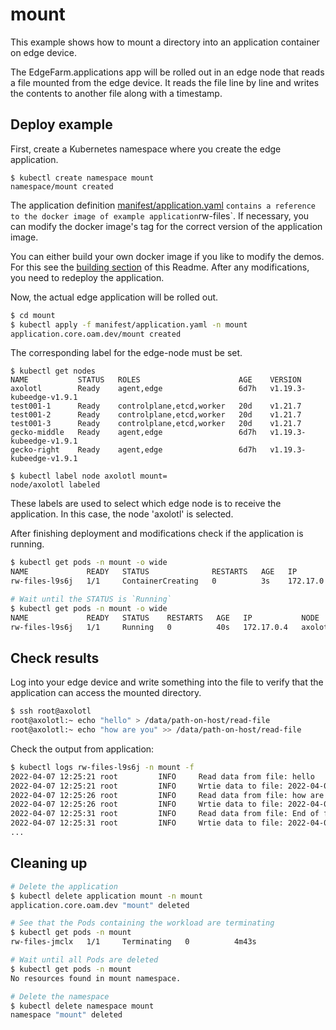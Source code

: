 # mount

This example shows how to mount a directory into an application container on edge device.

The EdgeFarm.applications app will be rolled out in an edge node that reads a file mounted from the edge device. It reads the file line by line and writes the contents to another file along with a timestamp.

<!-- The file mount is defined in the deployment manifest `manifest.yaml`. The trait of type `volume` defines the volumes names, paths and permissions. -->

## Deploy example

First, create a Kubernetes namespace where you create the edge application.

```
$ kubectl create namespace mount
namespace/mount created
```

The application definition [manifest/application.yaml](manifest/application.yaml) ` contains a reference to the docker image of example application `rw-files`. If necessary, you can modify the docker image's tag for the correct version of the application image. 


You can either build your own docker image if you like to modify the demos. For this see the [building section](../README.md#building-yourself) of this Readme.
After any modifications, you need to redeploy the application.

Now, the actual edge application will be rolled out.

```bash
$ cd mount
$ kubectl apply -f manifest/application.yaml -n mount
application.core.oam.dev/mount created
```

The corresponding label for the edge-node must be set.

```
$ kubectl get nodes
NAME           STATUS   ROLES                      AGE    VERSION
axolotl        Ready    agent,edge                 6d7h   v1.19.3-kubeedge-v1.9.1
test001-1      Ready    controlplane,etcd,worker   20d    v1.21.7
test001-2      Ready    controlplane,etcd,worker   20d    v1.21.7
test001-3      Ready    controlplane,etcd,worker   20d    v1.21.7
gecko-middle   Ready    agent,edge                 6d7h   v1.19.3-kubeedge-v1.9.1
gecko-right    Ready    agent,edge                 6d7h   v1.19.3-kubeedge-v1.9.1

$ kubectl label node axolotl mount=
node/axolotl labeled
```

These labels are used to select which edge node is to receive the application. In this case, the node 'axolotl' is selected.

After finishing deployment and modifications check if the application is running.

```bash
$ kubectl get pods -n mount -o wide
NAME             READY   STATUS              RESTARTS   AGE   IP           NODE        NOMINATED NODE   READINESS GATES
rw-files-l9s6j   1/1     ContainerCreating   0          3s    172.17.0.4   axolotl     <none>           <none>

# Wait until the STATUS is `Running`
$ kubectl get pods -n mount -o wide
NAME             READY   STATUS    RESTARTS   AGE   IP           NODE        NOMINATED NODE   READINESS GATES
rw-files-l9s6j   1/1     Running   0          40s   172.17.0.4   axolotl     <none>           <none>
```

## Check results

Log into your edge device and write something into the file to verify that the application can access the mounted directory.
```bash
$ ssh root@axolotl
root@axolotl:~ echo "hello" > /data/path-on-host/read-file
root@axolotl:~ echo "how are you" >> /data/path-on-host/read-file
```

Check the output from application:
```bash
$ kubectl logs rw-files-l9s6j -n mount -f
2022-04-07 12:25:21 root         INFO     Read data from file: hello
2022-04-07 12:25:21 root         INFO     Wrtie data to file: 2022-04-07 12:25:21.619019: hello
2022-04-07 12:25:26 root         INFO     Read data from file: how are you
2022-04-07 12:25:26 root         INFO     Wrtie data to file: 2022-04-07 12:25:26.623087: how are you
2022-04-07 12:25:31 root         INFO     Read data from file: End of file reached
2022-04-07 12:25:31 root         INFO     Wrtie data to file: 2022-04-07 12:25:31.628804: End of file reached
...
```

## Cleaning up

```bash
# Delete the application
$ kubectl delete application mount -n mount
application.core.oam.dev "mount" deleted

# See that the Pods containing the workload are terminating
$ kubectl get pods -n mount
rw-files-jmclx   1/1     Terminating   0          4m43s

# Wait until all Pods are deleted
$ kubectl get pods -n mount
No resources found in mount namespace.

# Delete the namespace
$ kubectl delete namespace mount
namespace "mount" deleted
```